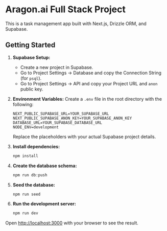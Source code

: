 # Aragon.ai Full Stack Project

This is a task management app built with Next.js, Drizzle ORM, and Supabase.

## Getting Started

1.  **Supabase Setup:**
    - Create a new project in Supabase.
    - Go to Project Settings -> Database and copy the Connection String (for `psql`).
    - Go to Project Settings -> API and copy your Project URL and `anon` public key.

2.  **Environment Variables:** Create a `.env` file in the root directory with the following:

    ```
    NEXT_PUBLIC_SUPABASE_URL=YOUR_SUPABASE_URL
    NEXT_PUBLIC_SUPABASE_ANON_KEY=YOUR_SUPABASE_ANON_KEY
    DATABASE_URL=YOUR_SUPABASE_DATABASE_URL
    NODE_ENV=development
    ```
    Replace the placeholders with your actual Supabase project details.

3.  **Install dependencies:**

    ```bash
    npm install
    ```

4.  **Create the database schema:**

    ```bash
    npm run db:push
    ```

5.  **Seed the database:**

    ```bash
    npm run seed
    ```

6.  **Run the development server:**

    ```bash
    npm run dev
    ```

Open [http://localhost:3000](http://localhost:3000) with your browser to see the result.
